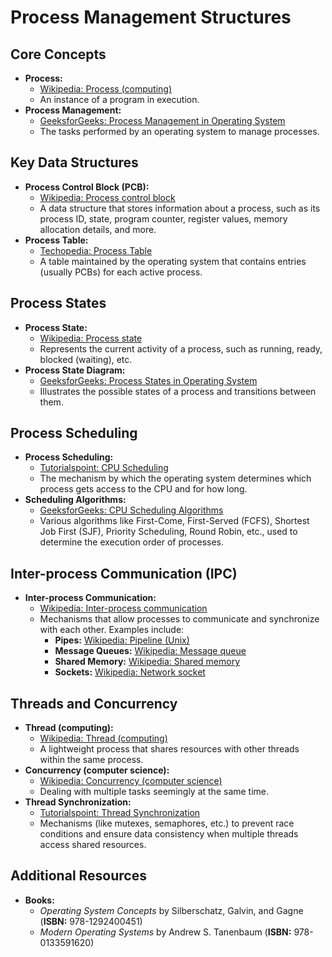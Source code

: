 # Process Management Structures

## Core Concepts

- **Process:**
    - [Wikipedia: Process (computing)](https://en.wikipedia.org/wiki/Process_(computing))
    - An instance of a program in execution.
- **Process Management:**
    - [GeeksforGeeks: Process Management in Operating System](https://www.geeksforgeeks.org/process-management-in-operating-system/)
    - The tasks performed by an operating system to manage processes.

## Key Data Structures

- **Process Control Block (PCB):**
    - [Wikipedia: Process control block](https://en.wikipedia.org/wiki/Process_control_block)
    - A data structure that stores information about a process, such as its process ID, state, program counter, register values, memory allocation details, and more.
- **Process Table:**
    - [Techopedia: Process Table](https://www.techopedia.com/definition/1066/process-table)
    - A table maintained by the operating system that contains entries (usually PCBs) for each active process.

## Process States

- **Process State:**
    - [Wikipedia: Process state](https://en.wikipedia.org/wiki/Process_state)
    - Represents the current activity of a process, such as running, ready, blocked (waiting), etc.
- **Process State Diagram:**
    - [GeeksforGeeks: Process States in Operating System](https://www.geeksforgeeks.org/process-states-in-operating-system/) 
    - Illustrates the possible states of a process and transitions between them.

## Process Scheduling

- **Process Scheduling:**
    - [Tutorialspoint: CPU Scheduling](https://www.tutorialspoint.com/operating_system/os_process_scheduling.htm)
    - The mechanism by which the operating system determines which process gets access to the CPU and for how long.
- **Scheduling Algorithms:**
    - [GeeksforGeeks: CPU Scheduling Algorithms](https://www.geeksforgeeks.org/cpu-scheduling-algorithms/)
    - Various algorithms like First-Come, First-Served (FCFS), Shortest Job First (SJF), Priority Scheduling, Round Robin, etc., used to determine the execution order of processes.

## Inter-process Communication (IPC)

- **Inter-process Communication:**
    - [Wikipedia: Inter-process communication](https://en.wikipedia.org/wiki/Inter-process_communication)
    - Mechanisms that allow processes to communicate and synchronize with each other. Examples include:
        - **Pipes:** [Wikipedia: Pipeline (Unix)](https://en.wikipedia.org/wiki/Pipeline_(Unix))
        - **Message Queues:** [Wikipedia: Message queue](https://en.wikipedia.org/wiki/Message_queue)
        - **Shared Memory:** [Wikipedia: Shared memory](https://en.wikipedia.org/wiki/Shared_memory)
        - **Sockets:** [Wikipedia: Network socket](https://en.wikipedia.org/wiki/Network_socket)

## Threads and Concurrency

- **Thread (computing):**
    - [Wikipedia: Thread (computing)](https://en.wikipedia.org/wiki/Thread_(computing))
    - A lightweight process that shares resources with other threads within the same process.
- **Concurrency (computer science):**
    - [Wikipedia: Concurrency (computer science)](https://en.wikipedia.org/wiki/Concurrency_(computer_science))
    - Dealing with multiple tasks seemingly at the same time.
- **Thread Synchronization:**
    - [Tutorialspoint: Thread Synchronization](https://www.tutorialspoint.com/operating-system/os_thread_synchronization.htm)
    - Mechanisms (like mutexes, semaphores, etc.) to prevent race conditions and ensure data consistency when multiple threads access shared resources.

## Additional Resources

- **Books:**
    - *Operating System Concepts* by Silberschatz, Galvin, and Gagne (**ISBN:** 978-1292400451)
    - *Modern Operating Systems* by Andrew S. Tanenbaum (**ISBN:** 978-0133591620)
